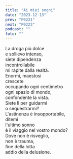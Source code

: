 ```yaml
---
title: "Ai miei sogni"
date: "2023-12-13"
prev: "P0221"
next: "P0223"
podcast: ""
foto: ""
---
```


La droga più dolce  
e sollievo intenso,  
siete dipendenza  
incontrollabile  
mi rapite dalla realtà.  
Enormi, maestosi  
crescete  
occupando ogni centimetro  
ogni spazio di mondo,  
confondente la vista.  
Siete lì per guidarmi  
o sequestrarmi?  
L'astinenza è insopportabile,  
ditemi  
l'ultimo sonno   
è il viaggio nel vostro mondo?  
Dove non è risveglio,  
non è trauma,  
fine della lotta  
addio della delusione.   